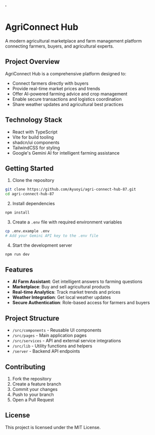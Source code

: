 
'
# AgriConnect Hub

A modern agricultural marketplace and farm management platform connecting farmers, buyers, and agricultural experts.

## Project Overview

AgriConnect Hub is a comprehensive platform designed to:
- Connect farmers directly with buyers
- Provide real-time market prices and trends
- Offer AI-powered farming advice and crop management
- Enable secure transactions and logistics coordination
- Share weather updates and agricultural best practices

## Technology Stack

- React with TypeScript
- Vite for build tooling
- shadcn/ui components
- TailwindCSS for styling
- Google's Gemini AI for intelligent farming assistance

## Getting Started

1. Clone the repository
```sh
git clone https://github.com/Ayuoyi/agri-connect-hub-87.git
cd agri-connect-hub-87
```

2. Install dependencies
```sh
npm install
```

3. Create a `.env` file with required environment variables
```sh
cp .env.example .env
# Add your Gemini API key to the .env file
```

4. Start the development server
```sh
npm run dev
```

## Features

- **AI Farm Assistant**: Get intelligent answers to farming questions
- **Marketplace**: Buy and sell agricultural products
- **Real-time Analytics**: Track market trends and prices
- **Weather Integration**: Get local weather updates
- **Secure Authentication**: Role-based access for farmers and buyers

## Project Structure

- `/src/components` - Reusable UI components
- `/src/pages` - Main application pages
- `/src/services` - API and external service integrations
- `/src/lib` - Utility functions and helpers
- `/server` - Backend API endpoints

## Contributing

1. Fork the repository
2. Create a feature branch
3. Commit your changes
4. Push to your branch
5. Open a Pull Request

## License

This project is licensed under the MIT License.
